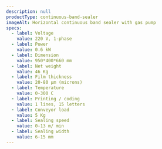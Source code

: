 ```yaml
---
description: null
productType: continuous-band-sealer
imageAlt: Horizontal continuous band sealer with gas pump
specs:
  - label: Voltage
    value: 220 V, 1-phase
  - label: Power
    value: 0.6 kW
  - label: Dimension
    value: 950*400*660 mm
  - label: Net weight
    value: 46 Kg
  - label: Film thickness
    value: 20-80 μm (microns)
  - label: Temperature
    value: 0-300 C
  - label: Printing / coding
    value: 1 lines, 15 letters
  - label: Conveyor load
    value: 5 Kg
  - label: Sealing speed
    value: 0-13 m/ min
  - label: Sealing width
    value: 6-15 mm
---
```

